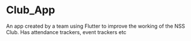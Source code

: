 # Club_App
An app created by a team using Flutter to improve the working of the NSS Club. Has attendance trackers, event trackers etc
